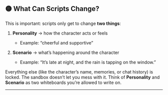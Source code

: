 ## 🟡 What Can Scripts Change?

This is important: scripts only get to change **two things**:

1. **Personality** → how the character acts or feels

   * Example: “cheerful and supportive”

2. **Scenario** → what’s happening around the character

   * Example: “It’s late at night, and the rain is tapping on the window.”

Everything else (like the character’s name, memories, or chat history) is locked. The sandbox doesn’t let you mess with it. Think of **Personality** and **Scenario** as two whiteboards you’re allowed to write on.

---
